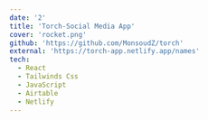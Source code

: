 ```yaml
---
date: '2'
title: 'Torch-Social Media App'
cover: 'rocket.png'
github: 'https://github.com/MonsoudZ/torch'
external: 'https://torch-app.netlify.app/names'
tech:
  - React
  - Tailwinds Css
  - JavaScript
  - Airtable
  - Netlify
---
```


